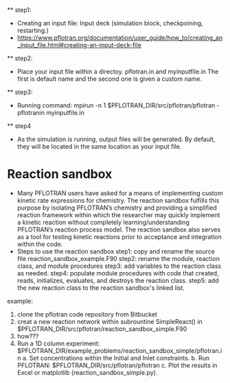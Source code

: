 ** step1:
* Creating an input file: Input deck (simulation block, checkpoining, restarting.)
* https://www.pflotran.org/documentation/user_guide/how_to/creating_an_input_file.html#creating-an-input-deck-file

** step2:
* Place your input file within a directoy.  pflotran.in and myinputfile.in The first is default name and the second one is given a custom name.

** step3:
* Running command: mpirun -n 1 $PFLOTRAN_DIR/src/pflotran/pflotran -pflotranin myinputfile.in

** step4
* As the simulation is running, output files will be generated. By default, they will be located in the same location as your input file. 


# Reaction sandbox
* Many PFLOTRAN users have asked for a means of implementing custom kinetic rate expressions for chemistry. The reaction sandbox fulfills this purpose by isolating PFLOTRAN’s chemistry and providing a simplified reaction framework within which the researcher may quickly implement a kinetic reaction without completely learning/understanding PFLOTRAN’s reaction process model. The reaction sandbox also serves as a tool for testing kinetic reactions prior to acceptance and integration within the code.
* Steps to use the reaction sandbox
step1: copy and rename the source file reaction_sandbox_example.F90
step2: rename the module, reaction class, and module procedures
step3: add variables to the reaction class as needed.
step4: populate module procedures with code that created, reads, initializes, evaluates, and destroys the reaction class.
step5: add the new reaction class to the reaction sandbox's linked list.

example:
1. clone the pflotran code repository from Bitbucket
2. creat a new reaction network within subrountine SimpleReact() in $PFLOTRAN_DIR/src/pflotran/reaction_sandbox_simple.F90
3. how???
4. Run a 1D column experiment: $PFLOTRAN_DIR/example_problems/reaction_sandbox_simple/pflotran.in
a. Set concentrations within the Initial and Inlet constraints.
b. Run PFLOTRAN: $PFLOTRAN_DIR/src/pflotran/pflotran
c. Plot the results in Excel or matplotlib (reaction_sandbox_simple.py).
